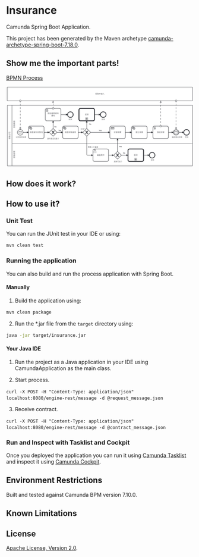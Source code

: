 # Insurance
Camunda Spring Boot Application.

This project has been generated by the Maven archetype
[camunda-archetype-spring-boot-7.18.0](https://docs.camunda.org/manual/7.18/user-guide/).

## Show me the important parts!
[BPMN Process](src/main/resources/insurance.bpmn)

![BPMN Process](src/main/resources/insurance.png)

## How does it work?

## How to use it?

### Unit Test
You can run the JUnit test in your IDE or using:
```bash
mvn clean test
```

### Running the application
You can also build and run the process application with Spring Boot.

#### Manually
1. Build the application using:
```bash
mvn clean package
```
2. Run the *.jar file from the `target` directory using:
```bash
java -jar target/insurance.jar
```

#### Your Java IDE
1. Run the project as a Java application in your IDE using CamundaApplication as the main class.

2. Start process.

`curl -X POST -H "Content-Type: application/json" localhost:8080/engine-rest/message -d @request_message.json`

3. Receive contract.

`curl -X POST -H "Content-Type: application/json" localhost:8080/engine-rest/message -d @contract_message.json`

### Run and Inspect with Tasklist and Cockpit
Once you deployed the application you can run it using
[Camunda Tasklist](http://docs.camunda.org/latest/guides/user-guide/#tasklist)
and inspect it using
[Camunda Cockpit](http://docs.camunda.org/latest/guides/user-guide/#cockpit).

## Environment Restrictions
Built and tested against Camunda BPM version 7.10.0.

## Known Limitations

## License
[Apache License, Version 2.0](http://www.apache.org/licenses/LICENSE-2.0).

<!-- HTML snippet for index page
  <tr>
    <td><img src="snippets/insurance/src/main/resources/process.png" width="100"></td>
    <td><a href="snippets/insurance">Camunda Spring Boot Application</a></td>
    <td>Spring Boot Application using [Camunda](http://docs.camunda.org).</td>
  </tr>
-->
<!-- Tweet
New @Camunda example: Camunda Spring Boot Application - Spring Boot Application using [Camunda](http://docs.camunda.org). https://github.com/camunda-consulting/code/tree/master/snippets/insurance
-->